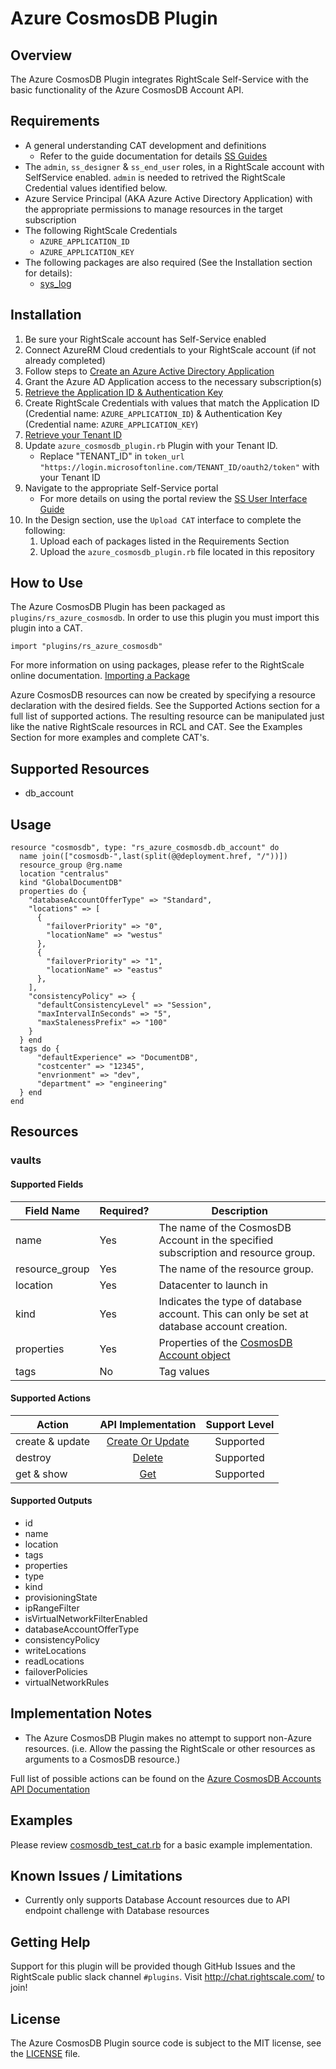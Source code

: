 # Azure CosmosDB Plugin

## Overview
The Azure CosmosDB Plugin integrates RightScale Self-Service with the basic functionality of the Azure CosmosDB Account API.

## Requirements
- A general understanding CAT development and definitions
  - Refer to the guide documentation for details [SS Guides](http://docs.rightscale.com/ss/guides/)
- The `admin`, `ss_designer` & `ss_end_user` roles, in a RightScale account with SelfService enabled.  `admin` is needed to retrived the RightScale Credential values identified below.
- Azure Service Principal (AKA Azure Active Directory Application) with the appropriate permissions to manage resources in the target subscription
- The following RightScale Credentials
  - `AZURE_APPLICATION_ID`
  - `AZURE_APPLICATION_KEY`
- The following packages are also required (See the Installation section for details):
  - [sys_log](../../libraries/sys_log.rb)

## Installation
1. Be sure your RightScale account has Self-Service enabled
1. Connect AzureRM Cloud credentials to your RightScale account (if not already completed)
1. Follow steps to [Create an Azure Active Directory Application](https://docs.microsoft.com/en-us/azure/azure-resource-manager/resource-group-create-service-principal-portal#create-an-azure-active-directory-application)
1. Grant the Azure AD Application access to the necessary subscription(s)
1. [Retrieve the Application ID & Authentication Key](https://docs.microsoft.com/en-us/azure/azure-resource-manager/resource-group-create-service-principal-portal#get-application-id-and-authentication-key)
1. Create RightScale Credentials with values that match the Application ID (Credential name: `AZURE_APPLICATION_ID`) & Authentication Key (Credential name: `AZURE_APPLICATION_KEY`)
1. [Retrieve your Tenant ID](https://docs.microsoft.com/en-us/azure/azure-resource-manager/resource-group-create-service-principal-portal#get-tenant-id)
1. Update `azure_cosmosdb_plugin.rb` Plugin with your Tenant ID. 
   - Replace "TENANT_ID" in `token_url "https://login.microsoftonline.com/TENANT_ID/oauth2/token"` with your Tenant ID
1. Navigate to the appropriate Self-Service portal
   - For more details on using the portal review the [SS User Interface Guide](http://docs.rightscale.com/ss/guides/ss_user_interface_guide.html)
1. In the Design section, use the `Upload CAT` interface to complete the following:
   1. Upload each of packages listed in the Requirements Section
   1. Upload the `azure_cosmosdb_plugin.rb` file located in this repository
 
## How to Use
The Azure CosmosDB Plugin has been packaged as `plugins/rs_azure_cosmosdb`. In order to use this plugin you must import this plugin into a CAT.
```
import "plugins/rs_azure_cosmosdb"
```
For more information on using packages, please refer to the RightScale online documentation. [Importing a Package](http://docs.rightscale.com/ss/guides/ss_packaging_cats.html#importing-a-package)

Azure CosmosDB resources can now be created by specifying a resource declaration with the desired fields. See the Supported Actions section for a full list of supported actions.
The resulting resource can be manipulated just like the native RightScale resources in RCL and CAT. See the Examples Section for more examples and complete CAT's.

## Supported Resources
 - db_account

## Usage
```
resource "cosmosdb", type: "rs_azure_cosmosdb.db_account" do
  name join(["cosmosdb-",last(split(@@deployment.href, "/"))])
  resource_group @rg.name
  location "centralus"
  kind "GlobalDocumentDB"
  properties do {
    "databaseAccountOfferType" => "Standard",
    "locations" => [
      {
        "failoverPriority" => "0",
        "locationName" => "westus"
      },
      {
        "failoverPriority" => "1",
        "locationName" => "eastus"
      },
    ],
    "consistencyPolicy" => {
      "defaultConsistencyLevel" => "Session",
      "maxIntervalInSeconds" => "5",
      "maxStalenessPrefix" => "100"
    }
  } end 
  tags do {
      "defaultExperience" => "DocumentDB",
      "costcenter" => "12345",
      "envrionment" => "dev",
      "department" => "engineering"
  } end
end 
```

## Resources
### vaults 
#### Supported Fields
| Field Name | Required? | Description |
|------------|-----------|-------------|
|name|Yes|The name of the CosmosDB Account in the specified subscription and resource group.|
|resource_group|Yes|The name of the resource group.|
|location|Yes|Datacenter to launch in|
|kind|Yes|Indicates the type of database account. This can only be set at database account creation.|
|properties|Yes| Properties of the [CosmosDB Account object](https://docs.microsoft.com/en-us/rest/api/cosmos-db-resource-provider/databaseaccounts/createorupdate#databaseaccount)|
|tags|No|Tag values|

#### Supported Actions

| Action | API Implementation | Support Level |
|--------------|:----:|:-------------:|
| create & update | [Create Or Update](https://docs.microsoft.com/en-us/rest/api/cosmos-db-resource-provider/databaseaccounts/createorupdate) | Supported |
| destroy | [Delete](https://docs.microsoft.com/en-us/rest/api/cosmos-db-resource-provider/databaseaccounts/delete) | Supported |
| get & show | [Get](https://docs.microsoft.com/en-us/rest/api/cosmos-db-resource-provider/databaseaccounts/get)| Supported |

#### Supported Outputs
- id
- name
- location
- tags
- properties
- type
- kind
- provisioningState
- ipRangeFilter
- isVirtualNetworkFilterEnabled
- databaseAccountOfferType
- consistencyPolicy
- writeLocations
- readLocations
- failoverPolicies
- virtualNetworkRules

## Implementation Notes
- The Azure CosmosDB Plugin makes no attempt to support non-Azure resources. (i.e. Allow the passing the RightScale or other resources as arguments to a CosmosDB resource.) 

 
Full list of possible actions can be found on the [Azure CosmosDB Accounts API Documentation](https://docs.microsoft.com/en-us/rest/api/cosmos-db-resource-provider/databaseaccounts)

## Examples
Please review [cosmosdb_test_cat.rb](./cosmosdb_test_cat.rb) for a basic example implementation.
	
## Known Issues / Limitations
- Currently only supports Database Account resources due to API endpoint challenge with Database resources

## Getting Help
Support for this plugin will be provided though GitHub Issues and the RightScale public slack channel `#plugins`.
Visit http://chat.rightscale.com/ to join!

## License
The Azure CosmosDB Plugin source code is subject to the MIT license, see the [LICENSE](../../LICENSE) file.

